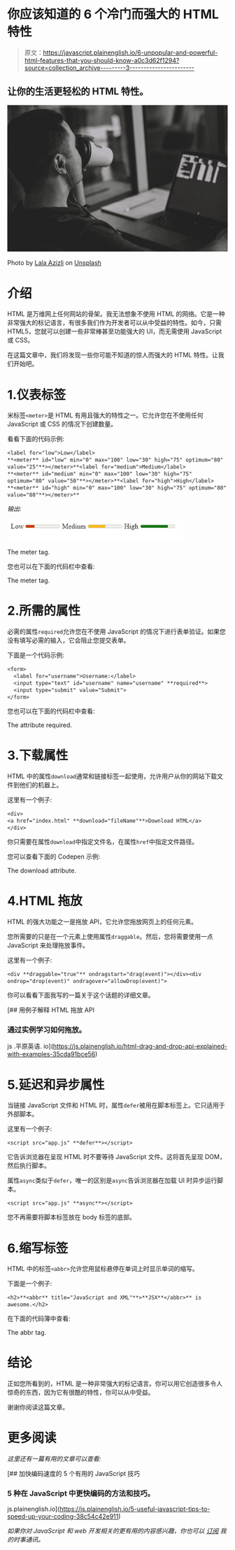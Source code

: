 # 你应该知道的 6 个冷门而强大的 HTML 特性

> 原文：<https://javascript.plainenglish.io/6-unpopular-and-powerful-html-features-that-you-should-know-a0c3d62f1294?source=collection_archive---------3----------------------->

## 让你的生活更轻松的 HTML 特性。

![](img/a19f6eda554f594cfe68de0064cc509b.png)

Photo by [Lala Azizli](https://unsplash.com/@lazizli?utm_source=medium&utm_medium=referral) on [Unsplash](https://unsplash.com?utm_source=medium&utm_medium=referral)

# 介绍

HTML 是万维网上任何网站的骨架。我无法想象不使用 HTML 的网络。它是一种非常强大的标记语言，有很多我们作为开发者可以从中受益的特性。如今，只需 HTML5，您就可以创建一些非常棒甚至功能强大的 UI，而无需使用 JavaScript 或 CSS。

在这篇文章中，我们将发现一些你可能不知道的惊人而强大的 HTML 特性。让我们开始吧。

# 1.仪表标签

米标签`<meter>`是 HTML 有用且强大的特性之一。它允许您在不使用任何 JavaScript 或 CSS 的情况下创建数量。

看看下面的代码示例:

```
<label for="low">Low</label>
**<meter** id="low" min="0" max="100" low="30" high="75" optimum="80" value="25"**></meter>**<label for="medium">Medium</label>
**<meter** id="medium" min="0" max="100" low="30" high="75" optimum="80" value="50"**></meter>**<label for="high">High</label>
**<meter** id="high" min="0" max="100" low="30" high="75" optimum="80" value="80"**></meter>**
```

*输出:*

![](img/5462e617266df23fbad9b4c50ae205bc.png)

The meter tag.

您也可以在下面的代码栏中查看:

The meter tag.

# 2.所需的属性

必需的属性`required`允许您在不使用 JavaScript 的情况下进行表单验证。如果您没有填写必需的输入，它会阻止您提交表单。

下面是一个代码示例:

```
<form>
  <label for="username">Username:</label>
  <input type="text" id="username" name="username" **required**>
  <input type="submit" value="Submit">
</form>
```

您也可以在下面的代码栏中查看:

The attribute required.

# 3.下载属性

HTML 中的属性`download`通常和链接标签一起使用，允许用户从你的网站下载文件到他们的机器上。

这里有一个例子:

```
<div>
<a href="index.html" **download="fileName"**>Download HTML</a>
</div>
```

你只需要在属性`download`中指定文件名，在属性`href`中指定文件路径。

您可以查看下面的 Codepen 示例:

The download attribute.

# 4.HTML 拖放

HTML 的强大功能之一是拖放 API，它允许您拖放网页上的任何元素。

您所需要的只是在一个元素上使用属性`draggable`。然后，您将需要使用一点 JavaScript 来处理拖放事件。

这里有一个例子:

```
<div **draggable="true"** ondragstart="drag(event)"></div><div ondrop="drop(event)" ondragover="allowDrop(event)">
```

你可以看看下面我写的一篇关于这个话题的详细文章。

[](https://js.plainenglish.io/html-drag-and-drop-api-explained-with-examples-35cda91bce56) [## 用例子解释 HTML 拖放 API

### 通过实例学习如何拖放。

js .平原英语. io](https://js.plainenglish.io/html-drag-and-drop-api-explained-with-examples-35cda91bce56) 

# 5.延迟和异步属性

当链接 JavaScript 文件和 HTML 时，属性`defer`被用在脚本标签上。它只适用于外部脚本。

这里有一个例子:

```
<script src="app.js" **defer**></script>
```

它告诉浏览器在呈现 HTML 时不要等待 JavaScript 文件。这将首先呈现 DOM，然后执行脚本。

属性`async`类似于`defer`，唯一的区别是`async`告诉浏览器在加载 UI 时异步运行脚本。

```
<script src="app.js" **async**></script>
```

您不再需要将脚本标签放在 body 标签的底部。

# 6.缩写标签

HTML 中的标签`<abbr>`允许您用鼠标悬停在单词上时显示单词的缩写。

下面是一个例子:

```
<h2>**<abbr** title="JavaScript and XML"**>**JSX**</abbr>** is awesome.</h2>
```

在下面的代码簿中查看:

The abbr tag.

# 结论

正如您所看到的，HTML 是一种非常强大的标记语言。你可以用它创造很多令人惊奇的东西，因为它有很酷的特性，你可以从中受益。

谢谢你阅读这篇文章。

# 更多阅读

*这里还有一篇有用的文章可以查看:*

[](https://js.plainenglish.io/5-useful-javascript-tips-to-speed-up-your-coding-38c54c42e911) [## 加快编码速度的 5 个有用的 JavaScript 技巧

### 5 种在 JavaScript 中更快编码的方法和技巧。

js.plainenglish.io](https://js.plainenglish.io/5-useful-javascript-tips-to-speed-up-your-coding-38c54c42e911) 

*如果你对 JavaScript 和 web 开发相关的更有用的内容感兴趣，你也可以* [*订阅*](https://mehdiouss.ck.page/) *我的时事通讯。*